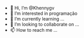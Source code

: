 - 👋 Hi, I’m @Khennygv
- 👀 I’m interested in  programação
- 🌱 I’m currently learning ...
- 💞️ I’m looking to collaborate on ...
- 📫 How to reach me ...

<!---
Khennygv/Khennygv is a ✨ special ✨ repository because its `README.md` (this file) appears on your GitHub profile.
You can click the Preview link to take a look at your changes.
--->
